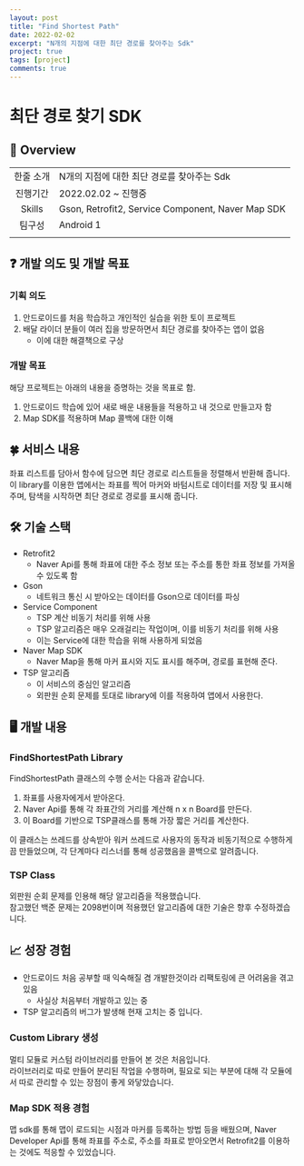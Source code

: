 ```yaml
---
layout: post
title: "Find Shortest Path"
date: 2022-02-02
excerpt: "N개의 지점에 대한 최단 경로를 찾아주는 Sdk"
project: true
tags: [project]
comments: true
---
```


# 최단 경로 찾기 SDK
## 👀 Overview

| | |
|:---:|:---|
|한줄 소개|N개의 지점에 대한 최단 경로를 찾아주는 Sdk|
|진행기간|2022.02.02 ~ 진행중|
|Skills|Gson, Retrofit2, Service Component, Naver Map SDK|
|팀구성|Android 1|
| | |

## ❓ 개발 의도 및 개발 목표
### 기획 의도
1. 안드로이드를 처음 학습하고 개인적인 실습을 위한 토이 프로젝트
2. 배달 라이더 분들이 여러 집을 방문하면서 최단 경로를 찾아주는 앱이 없음
    - 이에 대한 해결책으로 구상

### 개발 목표
해당 프로젝트는 아래의 내용을 증명하는 것을 목표로 함.

1. 안드로이드 학습에 있어 새로 배운 내용들을 적용하고 내 것으로 만들고자 함
2. Map SDK를 적용하며 Map 콜백에 대한 이해

## 🍀 서비스 내용
좌표 리스트를 담아서 함수에 담으면 최단 경로로 리스트들을 정렬해서 반환해 줍니다.    
이 library를 이용한 앱에서는 좌표를 찍어 마커와 바텀시트로 데이터를 저장 및 표시해주며, 탐색을 시작하면 최단 경로로 경로를 표시해 줍니다.

## 🛠 기술 스택
- Retrofit2
    - Naver Api를 통해 좌표에 대한 주소 정보 또는 주소를 통한 좌표 정보를 가져올 수 있도록 함
- Gson
    - 네트워크 통신 시 받아오는 데이터를 Gson으로 데이터를 파싱
- Service Component
    - TSP 계산 비동기 처리를 위해 사용
    - TSP 알고리즘은 매우 오래걸리는 작업이며, 이를 비동기 처리를 위해 사용
    - 이는 Service에 대한 학습을 위해 사용하게 되었음
- Naver Map SDK
    - Naver Map을 통해 마커 표시와 지도 표시를 해주며, 경로를 표현해 준다.
- TSP 알고리즘
    - 이 서비스의 중심인 알고리즘
    - 외판원 순회 문제를 토대로 library에 이를 적용하여 앱에서 사용한다.

## 🖥 개발 내용
### FindShortestPath Library
FindShortestPath 클래스의 수행 순서는 다음과 같습니다.
1. 좌표를 사용자에게서 받아온다.
2. Naver Api를 통해 각 좌표간의 거리를 계산해 n x n Board를 만든다.
3. 이 Board를 기반으로 TSP클래스를 통해 가장 짧은 거리를 계산한다.

이 클래스는 쓰레드를 상속받아 워커 쓰레드로 사용자의 동작과 비동기적으로 수행하게끔 만들었으며, 각 단계마다 리스너를 통해 성공했음을 콜백으로 알려줍니다.    

### TSP Class
외판원 순회 문제를 인용해 해당 알고리즘을 적용했습니다.    
참고했던 백준 문제는 2098번이며 적용했던 알고리즘에 대한 기술은 향후 수정하겠습니다.

## 📈 성장 경험
- 안드로이드 처음 공부할 때 익숙해질 겸 개발한것이라 리팩토링에 큰 어려움을 겪고 있음
    - 사실상 처음부터 개발하고 있는 중
- TSP 알고리즘의 버그가 발생해 현재 고치는 중 입니다.

### Custom Library 생성
멀티 모듈로 커스텀 라이브러리를 만들어 본 것은 처음입니다.    
라이브러리로 따로 만들어 분리된 작업을 수행하며, 필요로 되는 부분에 대해 각 모듈에서 따로 관리할 수 있는 장점이 좋게 와닿았습니다.    

### Map SDK 적용 경험
맵 sdk를 통해 맵이 로드되는 시점과 마커를 등록하는 방법 등을 배웠으며, Naver Developer Api를 통해 좌표를 주소로, 주소를 좌표로 받아오면서 Retrofit2를 이용하는 것에도 적응할 수 있었습니다.

<!-- ## 📱 서비스 화면 -->

<!-- ## 추가 -->
<!-- ## 관련 링크 -->